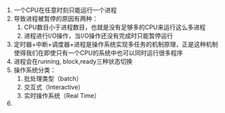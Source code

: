 1. 一个CPU在任意时刻只能运行一个进程
2. 导致进程被暂停的原因有两种：
   1. CPU数目小于进程数目，也就是没有足够多的CPU来运行这么多进程
   2. 进程进行I/O操作，当I/O操作还没有完成时只能暂停运行
3. 定时器+中断+调度器+进程是操作系统实现多任务的机制原理，正是这种机制使得我们在即使只有一个CPU的系统中也可以同时运行很多程序
4. 进程会在running, block,ready三种状态切换
5. 操作系统分类：
   1. 批处理类型（batch）
   2. 交互式（Interactive）
   3. 实时操作系统（Real Time）
6. 